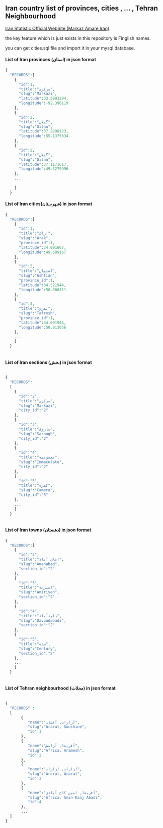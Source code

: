 ## Iran country list of provinces, cities , ... , Tehran Neighbourhood


[Iran Statistic Official WebSite (Markaz Amare Iran)](https://www.amar.org.ir/%D9%81%D8%B1%D8%A7%D8%AF%D8%A7%D8%AF%D9%87%D9%87%D8%A7/%D8%AA%D9%82%D8%B3%DB%8C%D9%85%D8%A7%D8%AA-%DA%A9%D8%B4%D9%88%D8%B1%DB%8C)

the key feature which is just exists in this repository is Finglish names.

you can get cities.sql file and import it in your mysql database.

####   List of Iran provinces (استان) in json format
```php
{
  "RECORDS":[
    {
      "id":1,
      "title":"مرکزی",
      "slug":"Markazi",
      "latitude":33.5093294,
      "longitude":-92.396119
    },
    {
      "id":2,
      "title":"گيلان",
      "slug":"Gilan",
      "latitude":37.2898123,
      "longitude":55.1375834
    },
    {
      "id":2,
      "title":"گيلان",
      "slug":"Gilan",
      "latitude":37.1171617,
      "longitude":49.5279996
    },
    ...
    
    ]
  }

```

#### List of Iran cities(شهرستان) in json format
```php
{
  "RECORDS":[
    {
      "id":1,
      "title":"اراک",
      "slug":"Arak",
      "province_id":1,
      "latitude":34.091667,
      "longitude":49.689167
    },
    {
      "id":2,
      "title":"آشتيان",
      "slug":"Ashtian",
      "province_id":1,
      "latitude":34.521944,
      "longitude":50.006111
    },
    {
      "id":3,
      "title":"تفرش",
      "slug":"Tafresh",
      "province_id":1,
      "latitude":34.691944,
      "longitude":50.013056
    },
    ...
    ]
  }
  
```

#### List of Iran sections (بخش) in json format
```php

{
  "RECORDS":
  [
    {
      "id":"2",
      "title":"مرکزي",
      "slug":"Markazi",
      "city_id":"2"
    },
    {
      "id":"3",
      "title":"ساروق",
      "slug":"Sarough",
      "city_id":"2"
    },
    {
      "id":"4",
      "title":"معصوميه",
      "slug":"Immaculate",
      "city_id":"2"
    },
    {
      "id":"5",
      "title":"کمره",
      "slug":"Camera",
      "city_id":"5"
    },
    ...
    ]
  }
  
```


#### List of Iran towns (دهستان) in json format
```php
{
  "RECORDS":[
    {
      "id":"2",
      "title":"امان آباد",
      "slug":"Amanabad",
      "section_id":"2"
    },
    {
      "id":"3",
      "title":"اميريه",
      "slug":"Amiriyeh",
      "section_id":"2"
    },
    {
      "id":"4",
      "title":"داودآباد",
      "slug":"Davoudabadi",
      "section_id":"2"
    },
    {
      "id":"5",
      "title":"سده",
      "slug":"Century",
      "section_id":"2"
    },
    ...
    ]
  }
  
```


#### List of Tehran neighbourhood (محلات) in json format
```php

{
  "RECORDS" :
  [
       {
          "name":"آرارات, آفتاب",
          "slug":"Ararat, Sunshine",
          "id":1
       },
       {
          "name":"آفریقا, آرامش",
          "slug":"Africa, Aramesh",
          "id":2
       },
       {
          "name":"آرارات, آرارات",
          "slug":"Ararat, Ararat",
          "id":3
       },
       {
          "name":"آفریقا, امین کاج آبادی",
          "slug":"Africa, Amin Kaaj Abadi",
          "id":4
       },
       ...
  ]
}

```
